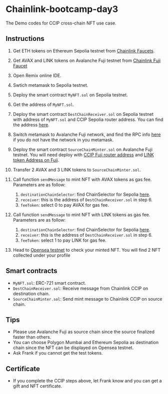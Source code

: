 # Chainlink-bootcamp-day3
The Demo codes for CCIP cross-chain NFT use case.

## Instructions
1. Get ETH tokens on Ethereum Sepolia testnet from [Chainlink Faucets](https://faucets.chain.link/sepolia).
2. Get AVAX and LINK tokens on Avalanche Fuji testnet from [Chainlink Fuji Faucet](https://faucets.chain.link/fuji)
3. Open Remix online IDE.
4. Swtich metamask to Sepolia testnet.
5. Deploy the smart contract `MyNFT.sol` on Sepolia testnet.
6. Get the address of `MyNFT.sol`.
7. Deploy the smart contract `DestChainReceiver.sol` on Sepolia testnet with address of `MyNFT.sol` and CCIP Sepolia router address. You can find the address [here](https://docs.chain.link/ccip/supported-networks#ethereum-sepolia).
8. Switch metamask to Avalanche Fuji network, and find the RPC info [here](https://chainlist.org/chain/43113) if you do not have the network in you metamask.
9. Deploy the smart contract `SourceChainMinter.sol` on Avalanche Fuji testnet. You will need deploy with [CCIP Fuji router address](https://docs.chain.link/ccip/supported-networks#avalanche-fuji) and [LINK token Address on Fuji](https://docs.chain.link/resources/link-token-contracts?parent=gettingStarted#fuji-testnet).
10. Transfer 2 AVAX and 3 LINK tokens to `SourceChainMinter.sol`.
11. Call function `sendMessage` to mint NFT with AVAX tokens as gas fee. Parameters are as follow:
    
    1. `destinationChainSelector`: find ChainSelector for Sepolia [here](https://docs.chain.link/ccip/supported-networks#ethereum-sepolia).
    2. `receiver`: this is the address of `DestChainReceiver.sol` in step 6.
    3. `feeToken`: select 0 to pay AVAX for gas fee.

12. Call function `sendMessage` to mint NFT with LINK tokens as gas fee. Parameters are as follow:
    
    1. `destinationChainSelector`: find ChainSelector for Sepolia [here](https://docs.chain.link/ccip/supported-networks#ethereum-sepolia).
    2. `receiver`: this is the address of `DestChainReceiver.sol` in step 6.
    3. `feeToken`: select 1 to pay LINK for gas fee.

13. Head to [Opensea testnet](https://testnets.opensea.io/account/collected) to check your minted NFT. You will find 2 NFT collected under your profile

## Smart contracts
- `MyNFT.sol`: ERC-721 smart contract.
- `DestChainReceiver.sol`: Receive message from Chainlink CCIP on destination chain.
- `SourceChainMinter.sol`: Send mint message to Chainlink CCIP on source chain.
## Tips
- Please use Avalanche Fuji as source chain since the source finalized faster than others.
- You can choose Polygon Mumbai and Ethereum Sepolia as destination chain since the NFT can be displayed on Opensea testnet.
- Ask Frank if you cannot get the test tokens.

## Certificate
- If you complete the CCIP steps above, let Frank know and you can get a gift and NFT certificate.
